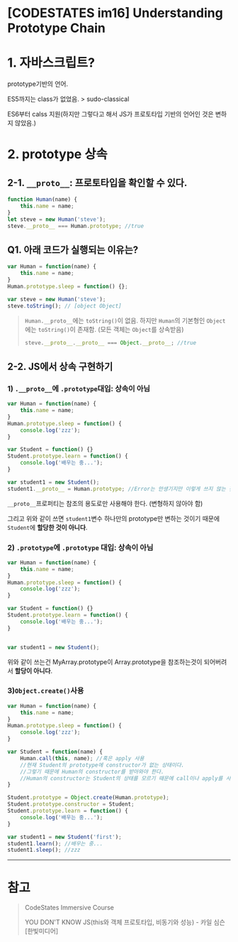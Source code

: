 # [CODESTATES im16] Understanding Prototype Chain

# 1. 자바스크립트?

prototype기반의 언어.

ES5까지는 class가 없었음. > sudo-classical

ES6부터 calss 지원(하지만 그렇다고 해서 JS가 프로토타입 기반의 언어인 것은 변하지 않았음.)



# 2. prototype 상속

## 2-1. `__proto__`: 프로토타입을 확인할 수 있다.

```js
function Human(name) {
    this.name = name;
}
let steve = new Human('steve');
steve.__proto__ === Human.prototype; //true
```



## Q1. 아래 코드가 실행되는 이유는?

```js
var Human = function(name) {
    this.name = name;
}
Human.prototype.sleep = function() {};

var steve = new Human('steve');
steve.toString(); // [object Object]
```

> `Human.__proto__`에는 `toString()`이 없음. 하지만 `Human`의 기본형인 `Object`에는 `toString()`이 존재함. (모든 객체는 `Object`를 상속받음)
>
> ```js
> steve.__proto__.__proto__ === Object.__proto__; //true
> ```



## 2-2. JS에서 상속 구현하기

### 1) `.__proto__`에 `.prototype`대입: 상속이 아님

```js
var Human = function(name) {
    this.name = name;
}
Human.prototype.sleep = function() {
    console.log('zzz');
}

var Student = function() {}
Student.prototype.learn = function() {
    console.log('배우는 중...');
}

var student1 = new Student();
student1.__proto__ = Human.prototype; //Error는 안생기지만 이렇게 쓰지 않는 것이 좋다.
```

`__proto__`프로퍼티는 참조의 용도로만 사용해야 한다. (변형하지 않아야 함)

그리고 위와 같이 쓰면 `student1`변수 하나만의 prototype만 변하는 것이기 때문에 `Student`에 **할당한 것이 아니다**.



### 2) `.prototype`에  `.prototype` 대입: 상속이 아님

```js
var Human = function(name) {
    this.name = name;
}
Human.prototype.sleep = function() {
    console.log('zzz');
}

var Student = function() {}
Student.prototype.learn = function() {
    console.log('배우는 중...');
}


var student1 = new Student();
```

위와 같이 쓰는건 MyArray.prototype이 Array.prototype을 참조하는것이 되어버려서 **할당이 아니다**.



### 3)`Object.create()`사용

```js
var Human = function(name) {
    this.name = name;
}
Human.prototype.sleep = function() {
    console.log('zzz');
}

var Student = function(name) {
    Human.call(this, name); //혹은 apply 사용
    //현재 Student의 prototype에 constructor가 없는 상태이다.
    //그렇기 때문에 Human의 constructor를 받아와야 한다.
    //Human의 constructor는 Student의 상태를 모르기 때문에 call이나 apply를 사용해서 현재의 this를 넣어줘야 한다.
}

Student.prototype = Object.create(Human.prototype);
Student.prototype.constructor = Student;
Student.prototype.learn = function() {
    console.log('배우는 중...');
}

var student1 = new Student('first');
student1.learn(); //배우는 중...
student1.sleep(); //zzz
```



---

# 참고

> CodeStates Immersive Course
>
> YOU DON'T KNOW JS(this와 객체 프로토타입, 비동기와 성능) - 카일 심슨 [한빛미디어]